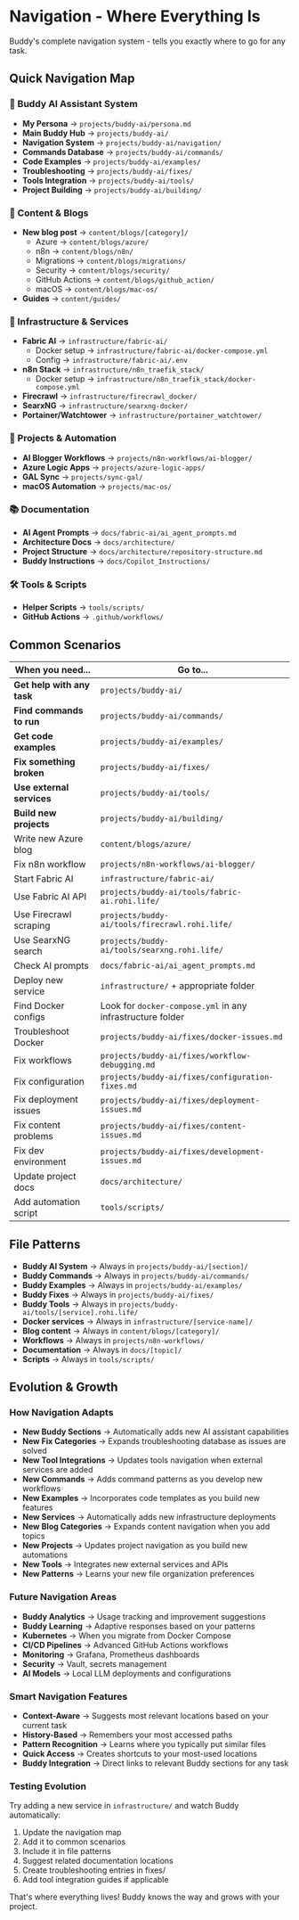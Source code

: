# Navigation - Where Everything Is

Buddy's complete navigation system - tells you exactly where to go for any task.

## Quick Navigation Map

### 🤖 Buddy AI Assistant System
- **My Persona** → `projects/buddy-ai/persona.md`
- **Main Buddy Hub** → `projects/buddy-ai/`
- **Navigation System** → `projects/buddy-ai/navigation/`
- **Commands Database** → `projects/buddy-ai/commands/`
- **Code Examples** → `projects/buddy-ai/examples/`  
- **Troubleshooting** → `projects/buddy-ai/fixes/`
- **Tools Integration** → `projects/buddy-ai/tools/`
- **Project Building** → `projects/buddy-ai/building/`

### 📝 Content & Blogs
- **New blog post** → `content/blogs/[category]/`
  - Azure → `content/blogs/azure/`
  - n8n → `content/blogs/n8n/`
  - Migrations → `content/blogs/migrations/`
  - Security → `content/blogs/security/`
  - GitHub Actions → `content/blogs/github_action/`
  - macOS → `content/blogs/mac-os/`
- **Guides** → `content/guides/`

### 🐳 Infrastructure & Services
- **Fabric AI** → `infrastructure/fabric-ai/`
  - Docker setup → `infrastructure/fabric-ai/docker-compose.yml`
  - Config → `infrastructure/fabric-ai/.env`
- **n8n Stack** → `infrastructure/n8n_traefik_stack/`
  - Docker setup → `infrastructure/n8n_traefik_stack/docker-compose.yml`
- **Firecrawl** → `infrastructure/firecrawl_docker/`
- **SearxNG** → `infrastructure/searxng-docker/`
- **Portainer/Watchtower** → `infrastructure/portainer_watchtower/`

### 🚀 Projects & Automation
- **AI Blogger Workflows** → `projects/n8n-workflows/ai-blogger/`
- **Azure Logic Apps** → `projects/azure-logic-apps/`
- **GAL Sync** → `projects/sync-gal/`
- **macOS Automation** → `projects/mac-os/`

### 📚 Documentation
- **AI Agent Prompts** → `docs/fabric-ai/ai_agent_prompts.md`
- **Architecture Docs** → `docs/architecture/`
- **Project Structure** → `docs/architecture/repository-structure.md`
- **Buddy Instructions** → `docs/Copilot_Instructions/`

### 🛠️ Tools & Scripts
- **Helper Scripts** → `tools/scripts/`
- **GitHub Actions** → `.github/workflows/`

## Common Scenarios

| When you need... | Go to... |
|------------------|----------|
| **Get help with any task** | `projects/buddy-ai/` |
| **Find commands to run** | `projects/buddy-ai/commands/` |
| **Get code examples** | `projects/buddy-ai/examples/` |
| **Fix something broken** | `projects/buddy-ai/fixes/` |
| **Use external services** | `projects/buddy-ai/tools/` |
| **Build new projects** | `projects/buddy-ai/building/` |
| Write new Azure blog | `content/blogs/azure/` |
| Fix n8n workflow | `projects/n8n-workflows/ai-blogger/` |
| Start Fabric AI | `infrastructure/fabric-ai/` |
| Use Fabric AI API | `projects/buddy-ai/tools/fabric-ai.rohi.life/` |
| Use Firecrawl scraping | `projects/buddy-ai/tools/firecrawl.rohi.life/` |
| Use SearxNG search | `projects/buddy-ai/tools/searxng.rohi.life/` |
| Check AI prompts | `docs/fabric-ai/ai_agent_prompts.md` |
| Deploy new service | `infrastructure/` + appropriate folder |
| Find Docker configs | Look for `docker-compose.yml` in any infrastructure folder |
| Troubleshoot Docker | `projects/buddy-ai/fixes/docker-issues.md` |
| Fix workflows | `projects/buddy-ai/fixes/workflow-debugging.md` |
| Fix configuration | `projects/buddy-ai/fixes/configuration-fixes.md` |
| Fix deployment issues | `projects/buddy-ai/fixes/deployment-issues.md` |
| Fix content problems | `projects/buddy-ai/fixes/content-issues.md` |
| Fix dev environment | `projects/buddy-ai/fixes/development-issues.md` |
| Update project docs | `docs/architecture/` |
| Add automation script | `tools/scripts/` |

## File Patterns

- **Buddy AI System** → Always in `projects/buddy-ai/[section]/`
- **Buddy Commands** → Always in `projects/buddy-ai/commands/`
- **Buddy Examples** → Always in `projects/buddy-ai/examples/`
- **Buddy Fixes** → Always in `projects/buddy-ai/fixes/`
- **Buddy Tools** → Always in `projects/buddy-ai/tools/[service].rohi.life/`
- **Docker services** → Always in `infrastructure/[service-name]/`
- **Blog content** → Always in `content/blogs/[category]/`
- **Workflows** → Always in `projects/n8n-workflows/`
- **Documentation** → Always in `docs/[topic]/`
- **Scripts** → Always in `tools/scripts/`

## Evolution & Growth

### How Navigation Adapts
- **New Buddy Sections** → Automatically adds new AI assistant capabilities
- **New Fix Categories** → Expands troubleshooting database as issues are solved
- **New Tool Integrations** → Updates tools navigation when external services are added
- **New Commands** → Adds command patterns as you develop new workflows
- **New Examples** → Incorporates code templates as you build new features
- **New Services** → Automatically adds new infrastructure deployments
- **New Blog Categories** → Expands content navigation when you add topics
- **New Projects** → Updates project navigation as you build new automations
- **New Tools** → Integrates new external services and APIs
- **New Patterns** → Learns your new file organization preferences

### Future Navigation Areas
- **Buddy Analytics** → Usage tracking and improvement suggestions
- **Buddy Learning** → Adaptive responses based on your patterns
- **Kubernetes** → When you migrate from Docker Compose
- **CI/CD Pipelines** → Advanced GitHub Actions workflows
- **Monitoring** → Grafana, Prometheus dashboards
- **Security** → Vault, secrets management
- **AI Models** → Local LLM deployments and configurations

### Smart Navigation Features
- **Context-Aware** → Suggests most relevant locations based on your current task
- **History-Based** → Remembers your most accessed paths
- **Pattern Recognition** → Learns where you typically put similar files
- **Quick Access** → Creates shortcuts to your most-used locations
- **Buddy Integration** → Direct links to relevant Buddy sections for any task

### Testing Evolution
Try adding a new service in `infrastructure/` and watch Buddy automatically:
1. Update the navigation map
2. Add it to common scenarios
3. Include it in file patterns
4. Suggest related documentation locations
5. Create troubleshooting entries in fixes/
6. Add tool integration guides if applicable

That's where everything lives! Buddy knows the way and grows with your project.
